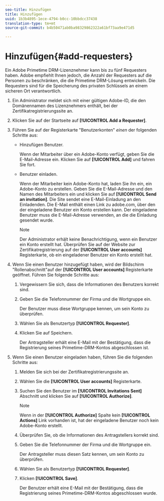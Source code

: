 ```yaml
---
seo-title: Hinzufügen
title: Hinzufügen
uuid: 1b3b4895-1ece-4794-b0cc-10bbdcc37438
translation-type: tm+mt
source-git-commit: b4b50471ab0ba98329862322a61bf73aa9e471d5

---
```



# Hinzufügen{#add-requesters}

Ein Adobe Primetime DRM-Lizenznehmer kann bis zu fünf Requesters haben. Adobe empfiehlt Ihnen jedoch, die Anzahl der Requesters auf die Personen zu beschränken, die die Primetime DRM-Lösung entwickeln. Die Requesters sind für die Speicherung des privaten Schlüssels an einem sicheren Ort verantwortlich.

1. Ein Administrator meldet sich mit einer gültigen Adobe-ID, die den Domänennamen des Lizenznehmers enthält, bei der Zertifikatregistrierungssite an.
1. Klicken Sie auf der Startseite auf **[!UICONTROL Add a Requester]**.
1. Führen Sie auf der Registerkarte &quot;Benutzerkonten&quot; *einen* der folgenden Schritte aus:

   * Hinzufügen Benutzer.

      Wenn der Mitarbeiter über ein Adobe-Konto verfügt, geben Sie die E-Mail-Adresse ein. Klicken Sie auf **[!UICONTROL Add]** und fahren Sie fort.
   * Benutzer einladen.

      Wenn der Mitarbeiter kein Adobe-Konto hat, laden Sie ihn ein, ein Adobe-Konto zu erstellen. Geben Sie die E-Mail-Adresse und den Namen des Mitarbeiters ein und klicken Sie auf **[!UICONTROL Send an invitation]**. Die Site sendet eine E-Mail-Einladung an den Einladenden. Die E-Mail enthält einen Link zu adobe.com, über den der eingeladene Benutzer ein Konto erstellen kann. Der eingeladene Benutzer muss die E-Mail-Adresse verwenden, an die die Einladung gesendet wurde.

      >[!NOTE]
      >
      >Der Administrator erhält keine Benachrichtigung, wenn ein Benutzer ein Konto erstellt hat. Überprüfen Sie auf der Website zur Zertifikatregistrierung auf der **[!UICONTROL User accounts]** Registerkarte, ob ein eingeladener Benutzer ein Konto erstellt hat.

1. Wenn Sie einen Benutzer hinzugefügt haben, wird der Bildschirm &quot;Rollenabschnitt&quot;auf der **[!UICONTROL User accounts]** Registerkarte geöffnet. Führen Sie folgende Schritte aus:

   1. Vergewissern Sie sich, dass die Informationen des Benutzers korrekt sind.
   1. Geben Sie die Telefonnummer der Firma und die Wortgruppe ein.

      Der Benutzer muss diese Wortgruppe kennen, um sein Konto zu überprüfen.
   1. Wählen Sie als Benutzertyp **[!UICONTROL Requester]**.
   1. Klicken Sie auf Speichern.

      Der Antragsteller erhält eine E-Mail mit der Bestätigung, dass die Registrierung seines Primetime-DRM-Kontos abgeschlossen ist.

1. Wenn Sie einen Benutzer eingeladen haben, führen Sie die folgenden Schritte aus:

   1. Melden Sie sich bei der Zertifikatregistrierungssite an.
   1. Wählen Sie die **[!UICONTROL User accounts]** Registerkarte.
   1. Suchen Sie den Benutzer im **[!UICONTROL Invitations Sent]** Abschnitt und klicken Sie auf **[!UICONTROL Authorize]**.

      >[!NOTE]
      >
      >Wenn in der **[!UICONTROL Authorize]** Spalte kein **[!UICONTROL Actions]** Link vorhanden ist, hat der eingeladene Benutzer noch kein Adobe-Konto erstellt.

   1. Überprüfen Sie, ob die Informationen des Antragstellers korrekt sind.
   1. Geben Sie die Telefonnummer der Firma und die Wortgruppe ein.

      Der Antragsteller muss diesen Satz kennen, um sein Konto zu überprüfen.
   1. Wählen Sie als Benutzertyp **[!UICONTROL Requester]**.
   1. Klicken **[!UICONTROL Save]**.

      Der Benutzer erhält eine E-Mail mit der Bestätigung, dass die Registrierung seines Primetime-DRM-Kontos abgeschlossen wurde.

